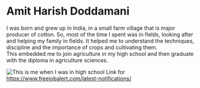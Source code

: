 # Amit Harish Doddamani #
I was born and grew up in India, in a small farm village that is major producer of cotton. So, most of the time I spent was in fields, looking after and helping my family in fields. It helped me to understand the techniques, discipline and the importance of crops and cultivating them.<br>
This embedded me to join agriculture in my high school and then graduate with the diploma in agriculture sciences.

![This is me when I was in high school](https://www.google.com/url?sa=i&url=https%3A%2F%2Fcommons.wikimedia.org%2Fwiki%2FFile%3AFlag_of_India.png&psig=AOvVaw10-3OHF_5pGkPtCaksSN3b&ust=1693900271468000&source=images&cd=vfe&opi=89978449&ved=0CA0QjRxqFwoTCLDA07K8kIEDFQAAAAAdAAAAABAD)
Link for <https://www.freejobalert.com/latest-notifications/>